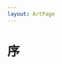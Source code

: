 ```yaml
---
layout: ArtPage
---
```


# 序

<!-- :::tip Hello Cattle
:cow: :cow: :cow:

2018 年 11 月，我开始在 LeetCode 刷题，并把题目记录在微信公众号 W3Fun。每天刷一个，一直持续到我刷了 100 个题。

2019 年 2 月，在刷过 100 个题目后，我开始着手建立自己的题库，就是这个网站 https://cattle.w3fun.com 和 [Github Repo](https://github.com/swpuLeo/cattle)。

然后开始去实习和处理毕设相关的事情，暂时停止了刷题。这次暂停也让我意识到每天刷一个也是一件不容易的事。

2019 年 7 月，毕业之后。我开始只在网站更新，公众号每周只更新一次，每次贴 7 个题目，给一个链接跳转到我的网站，这样可以减少公众号排版-发布的工作量。紧接着，我开始写一些脚本自动填充每篇文章的内容以及基本信息，我只负责手动书写最关键的部分，这些脚本又为我省下一笔时间。

2019 年 9 月，我开始逐步地对网站进行升级完善，引进了 antd 的 vue 版本作为 UI 库，也开始了解 vuepress 的定制化。

:runner: :runner: :runner:
:::


## 什么是数据结构

是计算机存储、组织数据的方式。 -->
